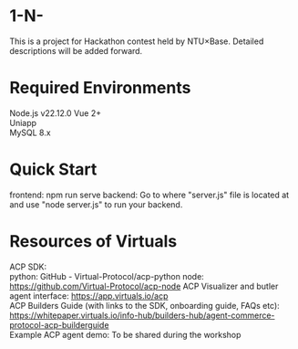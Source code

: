 # 1-N-
This is a project for Hackathon contest held by NTU×Base. Detailed descriptions will be added forward.

# Required Environments
Node.js v22.12.0
Vue 2+  
Uniapp  
MySQL 8.x

# Quick Start
frontend: npm run serve
backend: Go to where "server.js" file is located at and use "node server.js" to run your backend.

# Resources of Virtuals
ACP SDK:  
  python: GitHub - Virtual-Protocol/acp-python
  node: https://github.com/Virtual-Protocol/acp-node
ACP Visualizer and butler agent interface: https://app.virtuals.io/acp  
ACP Builders Guide (with links to the SDK, onboarding guide, FAQs etc): https://whitepaper.virtuals.io/info-hub/builders-hub/agent-commerce-protocol-acp-builderguide  
Example ACP agent demo: To be shared during the workshop  
